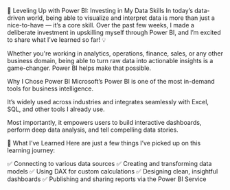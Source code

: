 🚀 Leveling Up with Power BI: Investing in My Data Skills
In today’s data-driven world, being able to visualize and interpret data is more than just a nice-to-have — it’s a core skill. Over the past few weeks, I made a deliberate investment in upskilling myself through Power BI, and I’m excited to share what I’ve learned so far! 💡

Whether you're working in analytics, operations, finance, sales, or any other business domain, being able to turn raw data into actionable insights is a game-changer. Power BI helps make that possible.

Why I Chose Power BI
Microsoft’s Power BI is one of the most in-demand tools for business intelligence.

It’s widely used across industries and integrates seamlessly with Excel, SQL, and other tools I already use.

Most importantly, it empowers users to build interactive dashboards, perform deep data analysis, and tell compelling data stories.

📘 What I’ve Learned
Here are just a few things I’ve picked up on this learning journey:

✅ Connecting to various data sources
✅ Creating and transforming data models
✅ Using DAX for custom calculations
✅ Designing clean, insightful dashboards
✅ Publishing and sharing reports via the Power BI Service
